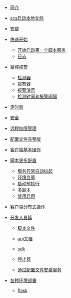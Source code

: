 <!--
 * @Author: your name
 * @Date: 2022-01-21 23:33:10
 * @LastEditTime: 2022-02-27 10:46:29
 * @LastEditors: your name
 * @Description: 打开koroFileHeader查看配置 进行设置: https://github.com/OBKoro1/koro1FileHeader/wiki/%E9%85%8D%E7%BD%AE
 * @FilePath: /scs/docs/_sidebar.md
-->

* [简介](/)
* [scs启动本地文档](docs.md)
* [安装](install.md)
* [快速开始](start.md)
    * [开始启动第一个脚本服务](start.md)
    * [日志](log.md)
* [监控报警](probe.md)
    * [检测器](probe.md)
    * [报警器](alert.md)
    * [报警演示](alerter.md)
    * [检测时间和报警间隔](continuityInterval.md)
* [定时器](cron.md)
* [安全](safe.md)
* [远程权限管理](perm.md)
* [配置文件完整版](config.md)
* [客户端基本操作](scsctl.md)

* [脚本更多配置](script.md)
    * [服务异常自动拉起](always.md)
    * [环境变量](env.md)
    * [启动前执行](preStart.md)
    * [多副本](replicate.md)
    * [禁用启用](enable.md)
* [客户端分布式操作](client.md)


* [开发人员篇](api.md)
    * [脚本文件](script.md)
    * [api文档](api.md)
    * [sdk](sdk.md)
    
    * [停止器](stopper.md)
    * [通过配置文件安装服务](installconfig.md)

* [各种环境部署](deployment.md)
    * [flask](flask.md)